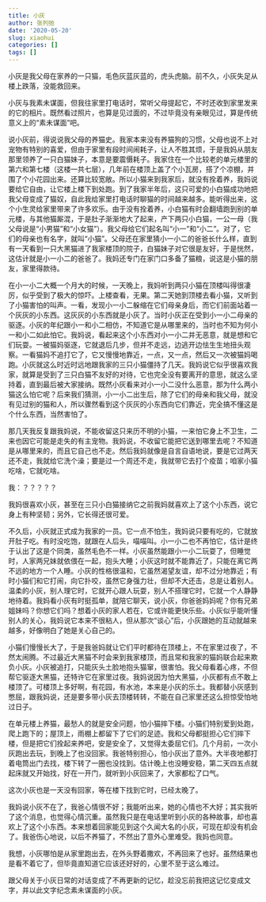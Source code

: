 ```yaml
---
title: 小灰
author: 张列弛
date: '2020-05-20'
slug: xiaohui
categories: []
tags: []
---
```

小灰是我父母在家养的一只猫，毛色灰蓝灰蓝的，虎头虎脑。前不久，小灰失足从楼上跌落，没能救回来。   

小灰与我素未谋面，但我往家里打电话时，常听父母提起它，不时还收到家里发来的它的相片。既然看过照片，也算是见过面的，不过毕竟没有亲眼见过，算是传统意义上的“素未谋面”吧。   

说小灰前，得说说我父母的养猫史。我家本来没有养猫狗的习惯，父母也说不上对宠物有特别的喜爱，但由于家里有段时间闹耗子，让人不胜其烦，于是我妈从朋友那里领养了一只白猫妹子，本意是要震慑耗子。我家住在一个比较老的单元楼里的第六和第七楼（这楼一共七层），几年前在楼顶上盖了个小瓦房，搭了个凉棚，并围了个小花园出来。还算比较宽敞。所以小猫来到我家后，就没有拴着养，我妈说要给它自由，让它楼上楼下到处跑。到了我家半年后，这只可爱的小白猫成功地把我父母变成了猫奴，自此我给家里打电话时聊猫的时间越来越多。能听得出来，这个小生灵给家里带来了许多欢乐。由于没有拴着养，小白猫有时会翻墙跑到别的单元楼，与其他猫厮混，于是肚子渐渐地大了起来，产下两只小白猫，一公一母（我父母说是“小男猫”和“小女猫”）。我父母给它们起名叫“小一”和“小二”。对了，它们的母亲也有名字，就叫“小猫”。父母还在家里猜小一小二的爸爸长什么样，直到有一天看到一只大黑猫进了我家楼顶的院子，白猫妹子对它很是友好，于是恍然，这估计就是小一小二的爸爸了。我妈还专门在家门口多备了猫粮，说这是小猫的朋友，家里得款待。    

在小一小二大概一个月大的时候，一天晚上，我妈听到两只小猫在顶楼叫得很凄厉，似乎受到了极大的惊吓。上楼查看，无果。第二天她到顶楼去看小猫，又听到了小猫害怕的叫声。一看，发现小一小二躲缩在它们母亲身后，而它们前面站着一个灰灰的小东西。这灰灰的小东西就是小灰了。当时小灰正在受到小一小二母亲的驱逐。小灰的年纪跟小一和小二相仿，不知道它是从哪里来的，当时也不知为何小一和小二如此怕它。我妈说，看起来这个小东西对小一小二并无恶意，就是想和它们玩耍。一被猫妈驱逐，它就退后几步，但并不走远，边逃开边怯生生地扭头观察。一看猫妈不追打它了，它又慢慢地靠近，一点，又一点，然后又一次被猫妈喝跑。小灰就这么时近时远地跟我家的三只小猫僵持了几天。我妈说它似乎很喜欢我家，就算是受到了三只白猫不友好的对待，它也完全没有要离开的意思，就这么坚持着，直到最后被大家接纳。既然小灰看来对小一小二没什么恶意，那为什么两小猫这么怕它呢？后来我们猜测，小一小二出生后，除了它们的母亲和我父母，就没有见过别的猫和人，所以骤然看到这个灰灰的小东西向它们靠近，完全搞不懂这是个什么东西，当然害怕了。   

那几天我反复跟我妈说，不能收留这只来历不明的小猫，一来怕它身上不卫生，二来也因它可能是走失的有主宠物。我妈说，不收留它能把它送到哪里去呢？不知道是从哪里来的，而且它自己也不走。然后我妈就像是自言自语地说，要是它过两天还不走，我就给它洗个澡；要是过一个周还不走，我就带它去打个疫苗；咱家小猫吃啥，它就吃啥。   

我：？？？？？    

我妈很喜欢小灰，甚至在三只小白猫接纳它之前我妈就喜欢上了这个小东西，说它身上有种坚韧；另外，它长得还很可爱。   

不久后，小灰就正式成为我家的一员。它一点不怕生，我妈说只要有吃的，它就放开肚子吃。有时没吃饱，就跟在人后头，喵喵叫。小一小二也不再怕它，估计是终于认出了这是个同类，虽然毛色不一样。小灰虽然能跟小一小二玩耍了，但睡觉时，人家两兄妹就依偎在一起，抱头大睡；小灰这时就不能靠近了，只能在离它两不远的地方一个人睡。小灰的性格很温和，它虽然渴望友谊，却不过分地靠近；有时小猫们和它打闹，向它扑咬，虽然它身强力壮，但却不大还击，总是让着别人。温柔的小灰，别人理它时，它就开心跟人玩耍，别人不搭理它时，它就一个人静静地待着。我妈看小灰有时挺孤单，就陪它聊天，说小灰，你爸爸妈妈呢？你有兄弟姐妹吗？你想它们吗？想着小灰的家人若在，它或许能更快乐些。小灰似乎能听懂别人的关心，我妈说它本来不很粘人，但从那次“谈心”后，小灰跟她的互动就越来越多，好像明白了她是关心自己的。    

小猫们慢慢长大了，于是我爸妈就让它们平时都待在顶楼上，不在家里过夜了，不然太闹腾。不过最近大黑猫不时会来到我家楼顶，而且常和我家的猫妈联合起来欺负小灰。小灰被追打，只能灰头土脸地抱头猫窜，很害怕。我父母看着心疼，不但帮它驱逐大黑猫，还特许它在家里过夜。我妈说因为怕大黑猫，小灰都有点不敢上楼顶了。可楼顶上多好啊，有花园，有水池，本来是小灰的乐土。我都替小灰感到憋屈，跟我妈说，还是要多带小灰去顶楼转转，不能在自己家里还这么担惊受怕地过日子。     


在单元楼上养猫，最愁人的就是安全问题，怕小猫摔下楼。小猫们特别爱到处跑，爬上跑下的；屋顶上，雨棚上都留下了它们的足迹。我和父母都挺担心它们摔下楼，但是把它们拴起来养吧，安是安全了，又觉得太委屈它们。几个月前，一次小灰跑出去玩，到晚上了也没回家。我爸特别担心，怕小灰出了意外。大半夜地都打着电筒出门去找，楼下转了一圈也没找到。估计晚上也没睡安稳，第二天四五点就起床就又开始找，好在一开门，就听到小灰回来了，大家都松了口气。   

这次小灰也是一天没有回家，等在楼下找到它时，已经太晚了。   

我妈说小灰不在了，我爸心情很不好；我能听出来，她的心情也不大好；其实我听了这个消息，也觉得心情沉重。虽然我只是在电话里听到小灰的各种故事，却也喜欢上了这个小东西。本来想着回家能见到这个久闻大名的小灰，可现在却没有机会了。我爸伤心地说，以后不养猫了，不然出了意外心里难受。我妈也同意。     

我想，小灰哪怕是从家里跑出去，在外头野着撒欢，不再回来了也好。虽然结果也是看不着它了，但毕竟直知道它应该还好好的，心里不至于这么难过。    


跟父母关于小灰日常的对话变成了不再更新的记忆，趁没忘前我把这记忆变成文字，并以此文字纪念素未谋面的小灰。   


